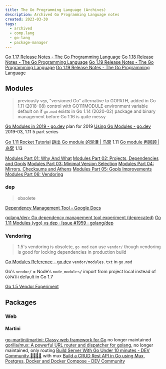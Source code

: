 ```yaml
---
title: The Go Programming Language (Archives)
description: Archived Go Programming Language notes
created: 2023-03-30
tags:
  - archived
  - comp.lang
  - go-lang
  - package-manager
---
```


[Go 1.17 Release Notes - The Go Programming Language](https://go.dev/doc/go1.17)
[Go 1.18 Release Notes - The Go Programming Language](https://go.dev/doc/go1.18)
[Go 1.19 Release Notes - The Go Programming Language](https://go.dev/doc/go1.19)
[Go 1.19 Release Notes - The Go Programming Language](https://go.dev/doc/go1.20)

## Modules

> previously `vgo`, "versioned Go"
> alternative to GOPATH, added in Go 1.11 (2018-08)
> control with GO111MODULE environment variable
> default on if `go.mod` exists in Go 1.14 (2020-02)
> package and binary management before Go 1.16 is quite messy

[Go Modules in 2019 - go.dev](https://go.dev/blog/modules2019) plan for 2019
[Using Go Modules - go.dev](https://go.dev/blog/using-go-modules) 2019-03, 1.11 5 part series

[Go 1.11 Rocket Tutorial](https://getstream.io/blog/go-1-11-rocket-tutorial/)
[跳出 Go module 的泥潭 | 鸟窝](https://colobu.com/2018/08/27/learn-go-module/) 1.11
[Go module 再回顾 | 鸟窝](https://colobu.com/2019/09/23/review-go-module-again/) 1.13

[Modules Part 01: Why And What](https://www.ardanlabs.com/blog/2019/10/modules-01-why-and-what.html)
[Modules Part 02: Projects, Dependencies and Gopls](https://www.ardanlabs.com/blog/2019/12/modules-02-projects-dependencies-gopls.html)
[Modules Part 03: Minimal Version Selection](https://www.ardanlabs.com/blog/2019/12/modules-03-minimal-version-selection.html)
[Modules Part 04: Mirrors, Checksums and Athens](https://www.ardanlabs.com/blog/2020/02/modules-04-mirros-checksums-athens.html)
[Modules Part 05: Gopls Improvements](https://www.ardanlabs.com/blog/2020/04/modules-05-gopls-improvements.html)
[Modules Part 06: Vendoring](https://www.ardanlabs.com/blog/2020/04/modules-06-vendoring.html)

### dep

> obsolete

[Dependency Management Tool - Google Docs](https://docs.google.com/document/d/1qnmjwfMmvSCDaY4jxPmLAccaaUI5FfySNE90gB0pTKQ/edit#)

[golang/dep: Go dependency management tool experiment (deprecated)](https://github.com/golang/dep)
[Go 1.11 Modules (vgo) vs dep · Issue #1959 · golang/dep](https://github.com/golang/dep/issues/1959)

### Vendoring

> 1.5's vendoring is obsolete, `go mod` can use `vendor/` though
> vendoring is good for locking dependencies in production build

[Go Modules Reference - go.dev](https://go.dev/ref/mod#vendoring) `vendor/modules.txt` in `go.mod`

Go's `vendor/` = Node's `node_modules/`
import from project local instead of `GOPATH`
default in Go 1.7

[Go 1.5 Vendor Experiment](https://go.googlesource.com/proposal/+/master/design/25719-go15vendor.md)

## Packages

### Web

#### Martini

[go-martini/martini: Classy web framework for Go](https://github.com/go-martini/martini) no longer maintained
[gorilla/mux: A powerful URL router and dispatcher for golang.](https://github.com/gorilla/mux) no longer maintained, only routing
[Build Server With Go Under 10 minutes - DEV Community 👩‍💻👨‍💻](https://dev.to/aniket762/build-server-with-go-under-10-minutes-1i9m) with mux
[Build a CRUD Rest API in Go using Mux, Postgres, Docker and Docker Compose - DEV Community](https://dev.to/francescoxx/build-a-crud-rest-api-in-go-using-mux-postgres-docker-and-docker-compose-2a75)
